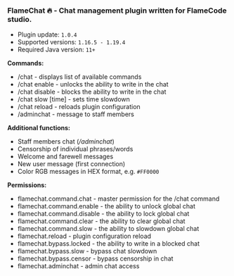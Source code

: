 ### FlameChat 🔥 - Chat management plugin written for FlameCode studio.

+ Plugin update: `1.0.4` 
+ Supported versions: `1.16.5 - 1.19.4`
+ Required Java version: `11+`

**Commands:**
+ /chat - displays list of available commands
+ /chat enable - unlocks the ability to write in the chat
+ /chat disable - blocks the ability to write in the chat
+ /chat slow [time] - sets time slowdown
+ /chat reload - reloads plugin configuration
+ /adminchat <message> - message to staff members
  
**Additional functions:**
+ Staff members chat (*/adminchat*)
+ Censorship of individual phrases/words
+ Welcome and farewell messages
+ New user message (first connection)
+ Color RGB messages in HEX format, e.g. `#FF0000`
  
**Permissions:**
+ flamechat.command.chat - master permission for the /chat command
+ flamechat.command.enable - the ability to unlock global chat
+ flamechat.command.disable - the ability to lock global chat
+ flamechat.command.clear - the ability to clear global chat
+ flamechat.command.slow - the ability to slowdown global chat
+ flamechat.reload - plugin configuration reload
+ flamechat.bypass.locked - the ability to write in a blocked chat
+ flamechat.bypass.slow - bypass chat slowdown
+ flamechat.bypass.censor - bypass censorship in chat
+ flamechat.adminchat - admin chat access
